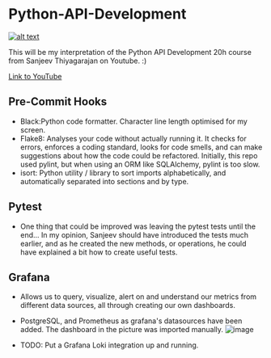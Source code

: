# Python-API-Development

[![alt text][image]][hyperlink]

[hyperlink]: https://youtu.be/0sOvCWFmrtA
[image]:
https://github.com/ialvata/Python-API-Development/assets/110241614/6ee51d95-4301-4857-9765-5784aa2d1548
(Screenshot of YouTube Video Course)




This will be my interpretation of the Python API Development 20h course from Sanjeev Thiyagarajan on Youtube. :) 

[Link to YouTube](https://www.youtube.com/watch?v=0sOvCWFmrtA&ab_channel=freeCodeCamp.org)



## Pre-Commit Hooks
- Black:Python code formatter. Character line length optimised for my screen.
- Flake8: Analyses your code without actually running it. It checks for errors, enforces a coding standard, looks for code smells, and can make suggestions about how the code could be refactored. Initially, this repo used pylint, but when using an ORM like SQLAlchemy, pylint is too slow.
- isort: Python utility / library to sort imports alphabetically, and automatically separated into sections and by type.

## Pytest
- One thing that could be improved was leaving the pytest tests until the end... In my opinion, Sanjeev should have introduced the tests much earlier, and as he created the new methods, or operations, he could have explained a bit how to create useful tests.

## Grafana
- Allows us to query, visualize, alert on and understand our metrics from different data sources, all through creating our own dashboards.
- PostgreSQL, and Prometheus as grafana's datasources have been added. The dashboard in the picture was imported manually.
![image](https://github.com/ialvata/Python-API-Development/assets/110241614/74f8cbbe-78c3-4389-abe7-9b8841dc077d)

- TODO: Put a Grafana Loki integration up and running.
